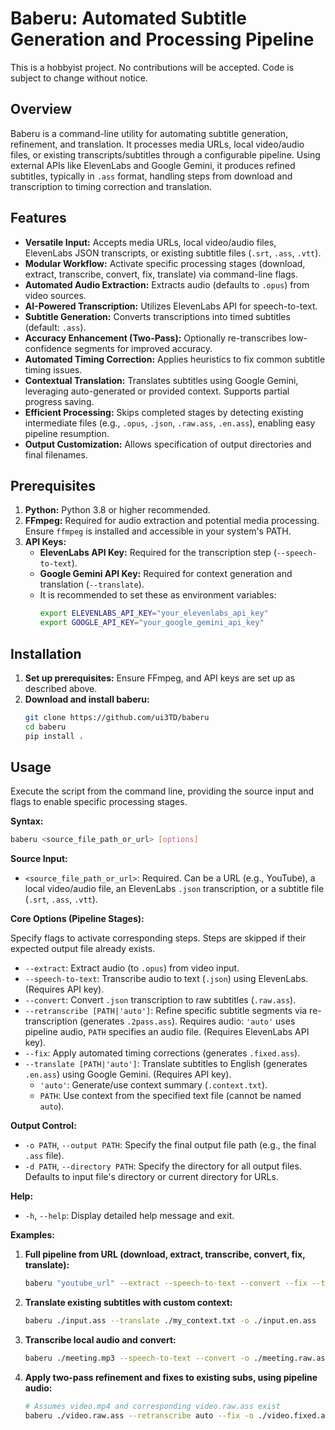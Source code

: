 # Baberu: Automated Subtitle Generation and Processing Pipeline

This is a hobbyist project. No contributions will be accepted. Code is subject to change without notice.

## Overview

Baberu is a command-line utility for automating subtitle generation, refinement, and translation. It processes media URLs, local video/audio files, or existing transcripts/subtitles through a configurable pipeline. Using external APIs like ElevenLabs and Google Gemini, it produces refined subtitles, typically in `.ass` format, handling steps from download and transcription to timing correction and translation.

## Features

*   **Versatile Input:** Accepts media URLs, local video/audio files, ElevenLabs JSON transcripts, or existing subtitle files (`.srt`, `.ass`, `.vtt`).
*   **Modular Workflow:** Activate specific processing stages (download, extract, transcribe, convert, fix, translate) via command-line flags.
*   **Automated Audio Extraction:** Extracts audio (defaults to `.opus`) from video sources.
*   **AI-Powered Transcription:** Utilizes ElevenLabs API for speech-to-text.
*   **Subtitle Generation:** Converts transcriptions into timed subtitles (default: `.ass`).
*   **Accuracy Enhancement (Two-Pass):** Optionally re-transcribes low-confidence segments for improved accuracy.
*   **Automated Timing Correction:** Applies heuristics to fix common subtitle timing issues.
*   **Contextual Translation:** Translates subtitles using Google Gemini, leveraging auto-generated or provided context. Supports partial progress saving.
*   **Efficient Processing:** Skips completed stages by detecting existing intermediate files (e.g., `.opus`, `.json`, `.raw.ass`, `.en.ass`), enabling easy pipeline resumption.
*   **Output Customization:** Allows specification of output directories and final filenames.

## Prerequisites

1.  **Python:** Python 3.8 or higher recommended.
2.  **FFmpeg:** Required for audio extraction and potential media processing. Ensure `ffmpeg` is installed and accessible in your system's PATH.
3.  **API Keys:**
    *   **ElevenLabs API Key:** Required for the transcription step (`--speech-to-text`).
    *   **Google Gemini API Key:** Required for context generation and translation (`--translate`).
    *   It is recommended to set these as environment variables:
        ```bash
        export ELEVENLABS_API_KEY="your_elevenlabs_api_key"
        export GOOGLE_API_KEY="your_google_gemini_api_key"
        ```

## Installation

1.  **Set up prerequisites:** Ensure FFmpeg, and API keys are set up as described above.
2.  **Download and install baberu:**
    ```bash
    git clone https://github.com/ui3TD/baberu
    cd baberu
    pip install .
    ```

## Usage

Execute the script from the command line, providing the source input and flags to enable specific processing stages.

**Syntax:**

```bash
baberu <source_file_path_or_url> [options]
```

**Source Input:**

*   `<source_file_path_or_url>`: Required. Can be a URL (e.g., YouTube), a local video/audio file, an ElevenLabs `.json` transcription, or a subtitle file (`.srt`, `.ass`, `.vtt`).

**Core Options (Pipeline Stages):**

Specify flags to activate corresponding steps. Steps are skipped if their expected output file already exists.

*   `--extract`: Extract audio (to `.opus`) from video input.
*   `--speech-to-text`: Transcribe audio to text (`.json`) using ElevenLabs. (Requires API key).
*   `--convert`: Convert `.json` transcription to raw subtitles (`.raw.ass`).
*   `--retranscribe [PATH|'auto']`: Refine specific subtitle segments via re-transcription (generates `.2pass.ass`). Requires audio: `'auto'` uses pipeline audio, `PATH` specifies an audio file. (Requires ElevenLabs API key).
*   `--fix`: Apply automated timing corrections (generates `.fixed.ass`).
*   `--translate [PATH|'auto']`: Translate subtitles to English (generates `.en.ass`) using Google Gemini. (Requires API key).
    *   `'auto'`: Generate/use context summary (`.context.txt`).
    *   `PATH`: Use context from the specified text file (cannot be named `auto`).

**Output Control:**

*   `-o PATH`, `--output PATH`: Specify the final output file path (e.g., the final `.ass` file).
*   `-d PATH`, `--directory PATH`: Specify the directory for all output files. Defaults to input file's directory or current directory for URLs.

**Help:**

*   `-h`, `--help`: Display detailed help message and exit.

**Examples:**

1.  **Full pipeline from URL (download, extract, transcribe, convert, fix, translate):**
    ```bash
    baberu "youtube_url" --extract --speech-to-text --convert --fix --translate auto -d ./output
    ```

2.  **Translate existing subtitles with custom context:**
    ```bash
    baberu ./input.ass --translate ./my_context.txt -o ./input.en.ass
    ```

3.  **Transcribe local audio and convert:**
    ```bash
    baberu ./meeting.mp3 --speech-to-text --convert -o ./meeting.raw.ass
    ```

4.  **Apply two-pass refinement and fixes to existing subs, using pipeline audio:**
    ```bash
    # Assumes video.mp4 and corresponding video.raw.ass exist
    baberu ./video.raw.ass --retranscribe auto --fix -o ./video.fixed.ass -d ./subs_dir
    ```
